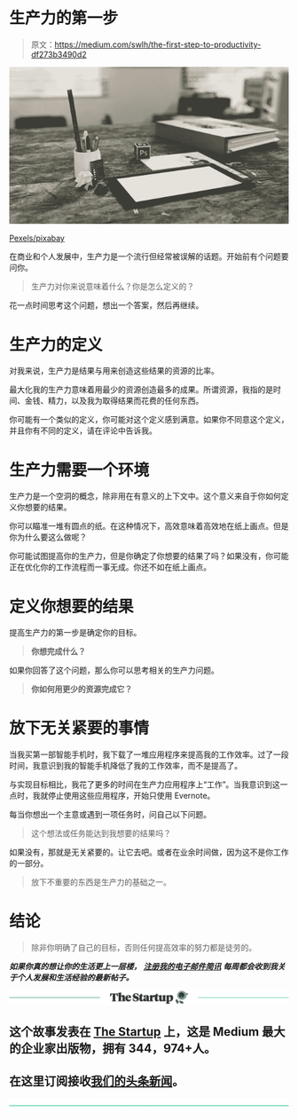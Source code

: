 # 生产力的第一步

> 原文：<https://medium.com/swlh/the-first-step-to-productivity-df273b3490d2>

![](img/5807c487c9231ae10663629dc52fd6be.png)

[Pexels/pixabay](https://pixabay.com/en/office-desk-computer-technology-1834294/)

在商业和个人发展中，生产力是一个流行但经常被误解的话题。开始前有个问题要问你。

> 生产力对你来说意味着什么？你是怎么定义的？

花一点时间思考这个问题，想出一个答案，然后再继续。

# 生产力的定义

对我来说，生产力是结果与用来创造这些结果的资源的比率。

最大化我的生产力意味着用最少的资源创造最多的成果。所谓资源，我指的是时间、金钱、精力，以及我为取得结果而花费的任何东西。

你可能有一个类似的定义，你可能对这个定义感到满意。如果你不同意这个定义，并且你有不同的定义，请在评论中告诉我。

# 生产力需要一个环境

生产力是一个空洞的概念，除非用在有意义的上下文中。这个意义来自于你如何定义你想要的结果。

你可以瞄准一堆有圆点的纸。在这种情况下，高效意味着高效地在纸上画点。但是你为什么要这么做呢？

你可能试图提高你的生产力，但是你确定了你想要的结果了吗？如果没有，你可能正在优化你的工作流程而一事无成。你还不如在纸上画点。

# 定义你想要的结果

提高生产力的第一步是确定你的目标。

> **你想完成什么？**

如果你回答了这个问题，那么你可以思考相关的生产力问题。

> **你如何用更少的资源完成它？**

# 放下无关紧要的事情

当我买第一部智能手机时，我下载了一堆应用程序来提高我的工作效率。过了一段时间，我意识到我的智能手机降低了我的工作效率，而不是提高了。

与实现目标相比，我花了更多的时间在生产力应用程序上“工作”。当我意识到这一点时，我就停止使用这些应用程序，开始只使用 Evernote。

每当你想出一个主意或遇到一项任务时，问自己以下问题。

> 这个想法或任务能达到我想要的结果吗？

如果没有，那就是无关紧要的。让它去吧。或者在业余时间做，因为这不是你工作的一部分。

> 放下不重要的东西是生产力的基础之一。

# 结论

> 除非你明确了自己的目标，否则任何提高效率的努力都是徒劳的。

***如果你真的想让你的生活更上一层楼，*** [***注册我的电子邮件简讯***](https://ideavisionaction.com/email-newsletter/) ***每周都会收到我关于个人发展和生活经验的最新帖子。***

[![](img/308a8d84fb9b2fab43d66c117fcc4bb4.png)](https://medium.com/swlh)

## 这个故事发表在 [The Startup](https://medium.com/swlh) 上，这是 Medium 最大的企业家出版物，拥有 344，974+人。

## 在这里订阅接收[我们的头条新闻](http://growthsupply.com/the-startup-newsletter/)。

[![](img/b0164736ea17a63403e660de5dedf91a.png)](https://medium.com/swlh)